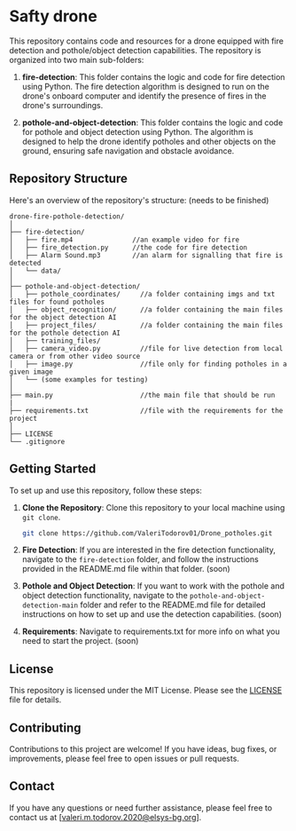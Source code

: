 # Safty drone

This repository contains code and resources for a drone equipped with fire detection and pothole/object detection capabilities. The repository is organized into two main sub-folders:

1. **fire-detection**: This folder contains the logic and code for fire detection using Python. The fire detection algorithm is designed to run on the drone's onboard computer and identify the presence of fires in the drone's surroundings.

2. **pothole-and-object-detection**: This folder contains the logic and code for pothole and object detection using Python. The algorithm is designed to help the drone identify potholes and other objects on the ground, ensuring safe navigation and obstacle avoidance.

## Repository Structure

Here's an overview of the repository's structure:  (needs to be finished)

```
drone-fire-pothole-detection/
│
├── fire-detection/
│   ├── fire.mp4               //an example video for fire
│   ├── fire_detection.py      //the code for fire detection
│   ├── Alarm Sound.mp3        //an alarm for signalling that fire is detected 
│   └── data/
│
├── pothole-and-object-detection/
│   ├── pothole_coordinates/     //a folder containing imgs and txt files for found potholes
│   ├── object_recognition/      //a folder containing the main files for the object detection AI
│   ├── project_files/           //a folder containing the main files for the pothole detection AI
│   ├── training_files/
│   ├── camera_video.py          //file for live detection from local camera or from other video source
│   ├── image.py                 //file only for finding potholes in a given image
│   └── (some examples for testing)
│
├── main.py                      //the main file that should be run
|
├── requirements.txt             //file with the requirements for the project
│
├── LICENSE
└── .gitignore
```

## Getting Started

To set up and use this repository, follow these steps:

1. **Clone the Repository**: Clone this repository to your local machine using `git clone`.

   ```bash
   git clone https://github.com/ValeriTodorov01/Drone_potholes.git
   ```

2. **Fire Detection**: If you are interested in the fire detection functionality, navigate to the `fire-detection` folder, and follow the instructions provided in the README.md file within that folder. (soon)

3. **Pothole and Object Detection**: If you want to work with the pothole and object detection functionality, navigate to the `pothole-and-object-detection-main` folder and refer to the README.md file for detailed instructions on how to set up and use the detection capabilities. (soon)

4. **Requirements**: Navigate to requirements.txt for more info on what you need to start the project. (soon)

## License

This repository is licensed under the MIT License. Please see the [LICENSE](LICENSE) file for details.

## Contributing

Contributions to this project are welcome! If you have ideas, bug fixes, or improvements, please feel free to open issues or pull requests.

## Contact

If you have any questions or need further assistance, please feel free to contact us at [valeri.m.todorov.2020@elsys-bg.org].
